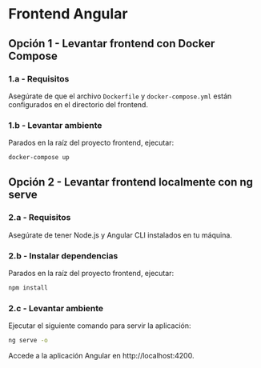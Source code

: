 # Frontend Angular

## Opción 1 - Levantar frontend con Docker Compose

### 1.a - Requisitos
Asegúrate de que el archivo `Dockerfile` y `docker-compose.yml` están configurados en el directorio del frontend.

### 1.b - Levantar ambiente
Parados en la raíz del proyecto frontend, ejecutar:

```bash
docker-compose up 
```

## Opción 2 - Levantar frontend localmente con ng serve
### 2.a - Requisitos
Asegúrate de tener Node.js y Angular CLI instalados en tu máquina.

### 2.b - Instalar dependencias
Parados en la raíz del proyecto frontend, ejecutar:

```bash
npm install
```

### 2.c - Levantar ambiente
Ejecutar el siguiente comando para servir la aplicación:
```bash
ng serve -o 
```
Accede a la aplicación Angular en http://localhost:4200.